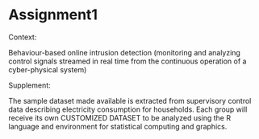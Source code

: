 # Assignment1

Context:

Behaviour-based online intrusion detection (monitoring and analyzing control signals streamed in real time from the continuous operation of a cyber-physical system)

Supplement:

The sample dataset made available is extracted from supervisory control data describing electricity consumption for households.
Each group will receive its own CUSTOMIZED DATASET to be analyzed using the R language and environment for statistical computing and graphics.
